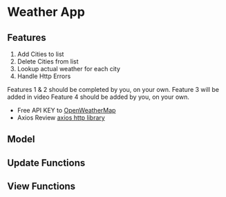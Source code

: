 # Weather App

## Features

1. Add Cities to list
2. Delete Cities from list
3. Lookup actual weather for each city
4. Handle Http Errors

Features 1 & 2 should be completed by you, on your own.
Feature 3 will be added in video
Feature 4 should be added by you, on your own.

* Free API KEY to [OpenWeatherMap](https://openweathermap.org/appid)
* Axios Review [axios http library](https://github.com/mzabriskie/axios)

## Model

## Update Functions

## View Functions